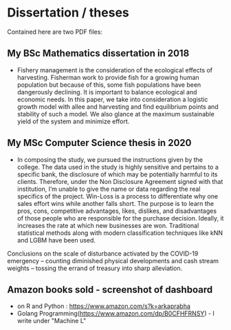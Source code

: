 # Dissertation / theses

Contained here are two PDF files:

## My BSc Mathematics dissertation in 2018
   - Fishery management is the consideration of the ecological effects of harvesting. Fisherman work to provide fish for a growing human population but because of this, some fish populations have been dangerously declining. It is important to balance ecological and economic needs.
In this paper, we take into consideration a logistic growth model with allee and harvesting and find equilibrium points and stability of such a model. We also glance at the maximum sustainable yield of the system and minimize effort.

## My MSc Computer Science thesis in 2020
   - In composing the study, we pursued the instructions given by the college. The data used in the study is highly sensitive and pertains to a specific bank, the disclosure of which may be potentially harmful to its clients. Therefore, under the Non Disclosure Agreement signed with that institution, I’m unable to give the name or data regarding the real specifics of the project.
Win-Loss is a process to differentiate why one sales effort wins while another falls short. The purpose is to learn the pros, cons, competitive advantages, likes, dislikes, and disadvantages of those people who are responsible for the purchase decision. Ideally, it increases the rate at which new businesses are won.
Traditional statistical methods along with modern classification techniques like kNN and LGBM have been used.

Conclusions on the scale of disturbance activated by the COVID-19 emergency – counting diminished physical developments and cash stream weights – tossing the errand of treasury into sharp alleviation.

## Amazon books sold - screenshot of dashboard
- on R and Python : https://www.amazon.com/s?k=arkaprabha
- Golang Programming(https://www.amazon.com/dp/B0CFHFRNSY) - I write under "Machine L"

